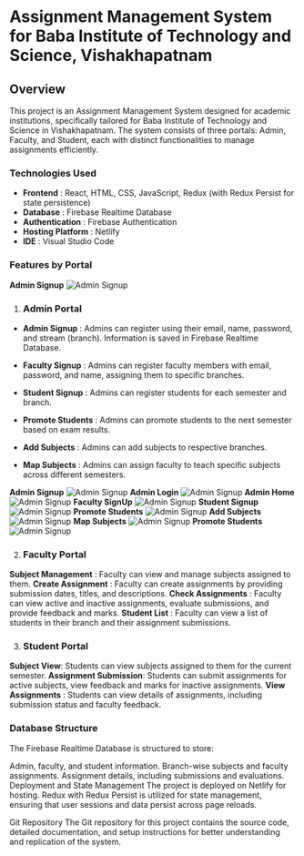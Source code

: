 # Assignment Management System for Baba Institute of Technology and Science, Vishakhapatnam
## Overview
This project is an Assignment Management System designed for academic institutions, specifically tailored for Baba Institute of Technology and Science in Vishakhapatnam. The system consists of three portals: Admin, Faculty, and Student, each with distinct functionalities to manage assignments efficiently.

### Technologies Used
- __Frontend__ : React, HTML, CSS, JavaScript, Redux (with Redux Persist for state persistence)
- __Database__ : Firebase Realtime Database
- __Authentication__ : Firebase Authentication
- __Hosting Platform__ : Netlify
- __IDE__ : Visual Studio Code

### Features by Portal

__Admin Signup__
![Admin Signup](screenshots/admin/main%20page.png)

1. ### Admin Portal
- __Admin Signup__ : Admins can register using their email, name, password, and stream (branch). Information is saved in Firebase Realtime Database.

- __Faculty Signup__ : Admins can register faculty members with email, password, and name, assigning them to specific branches.

- __Student Signup__ : Admins can register students for each semester and branch.

- __Promote Students__ : Admins can promote students to the next semester based on exam results.

- __Add Subjects__ : Admins can add subjects to respective branches.

- __Map Subjects__ : Admins can assign faculty to teach specific subjects across different semesters.

__Admin Signup__
![Admin Signup](screenshots/admin/admin%20signup.png)
__Admin Login__
![Admin Signup](screenshots/admin/admin%20login.png)
__Admin Home__
![Admin Signup](screenshots/admin/admin%20home.png)
__Faculty SignUp__
![Admin Signup](screenshots/admin/faculty%20signup.png)
__Student Signup__
![Admin Signup](screenshots/admin/student%20signup.png)
__Promote Students__
![Admin Signup](screenshots/admin/promote%20students.png)
__Add Subjects__
![Admin Signup](screenshots/admin/add%20subjects.png)
__Map Subjects__
![Admin Signup](screenshots/admin/map%20subjects.png)
__Promote Students__
![Admin Signup](screenshots/admin/promote%20students.png)

2. ### Faculty Portal
__Subject Management__ : Faculty can view and manage subjects assigned to them.
__Create Assignment__ : Faculty can create assignments by providing submission dates, titles, and descriptions.
__Check Assignments__ : Faculty can view active and inactive assignments, evaluate submissions, and provide feedback and marks.
__Student List__ : Faculty can view a list of students in their branch and their assignment submissions.

3. ### Student Portal
__Subject View__: Students can view subjects assigned to them for the current semester.
__Assignment Submission__: Students can submit assignments for active subjects, view feedback and marks for inactive assignments.
__View Assignments__ : Students can view details of assignments, including submission status and faculty feedback.
### Database Structure
The Firebase Realtime Database is structured to store:

Admin, faculty, and student information.
Branch-wise subjects and faculty assignments.
Assignment details, including submissions and evaluations.
Deployment and State Management
The project is deployed on Netlify for hosting. Redux with Redux Persist is utilized for state management, ensuring that user sessions and data persist across page reloads.

Git Repository
The Git repository for this project contains the source code, detailed documentation, and setup instructions for better understanding and replication of the system.